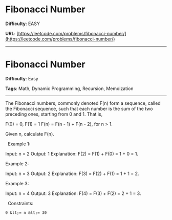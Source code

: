 # Fibonacci Number

**Difficulty**: EASY

**URL**: [https://leetcode.com/problems/fibonacci-number/](https://leetcode.com/problems/fibonacci-number/)

---

# Fibonacci Number

**Difficulty**: Easy

**Tags**: Math, Dynamic Programming, Recursion, Memoization

---

The Fibonacci numbers, commonly denoted F(n) form a sequence, called the Fibonacci sequence, such that each number is the sum of the two preceding ones, starting from 0 and 1. That is,


F(0) = 0, F(1) = 1
F(n) = F(n - 1) + F(n - 2), for n &gt; 1.


Given n, calculate F(n).

&nbsp;
Example 1:


Input: n = 2
Output: 1
Explanation: F(2) = F(1) + F(0) = 1 + 0 = 1.


Example 2:


Input: n = 3
Output: 2
Explanation: F(3) = F(2) + F(1) = 1 + 1 = 2.


Example 3:


Input: n = 4
Output: 3
Explanation: F(4) = F(3) + F(2) = 2 + 1 = 3.


&nbsp;
Constraints:


	0 &lt;= n &lt;= 30



